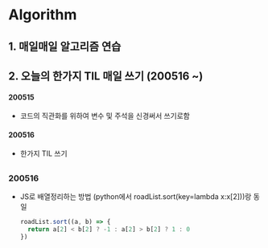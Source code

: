 # Algorithm
## 1. 매일매일 알고리즘 연습
## 2. 오늘의 한가지 TIL 매일 쓰기 (200516 ~)

#### 200515
- 코드의 직관화를 위하여 변수 및 주석을 신경써서 쓰기로함

#### 200516
- 한가지 TIL 쓰기

## <TIL>
### 200516
  - JS로 배열정리하는 방법 (python에서 roadList.sort(key=lambda x:x[2]))랑 동일
    ```js 
    roadList.sort((a, b) => {
      return a[2] < b[2] ? -1 : a[2] > b[2] ? 1 : 0
    })
    ```
  
